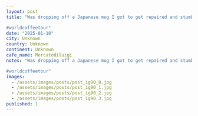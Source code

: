 ```yaml
---
layout: post
title: "Was dropping off a Japanese mug I got to get repaired and stumbled across @mercatodiluigi for an afternoon americano, must return for the pasta which looked unreal.

#worldcoffeetour"
date: "2025-01-10"
city: Unknown
country: Unknown
continent: Unknown
cafe_name: Mercatodiluigi
notes: "Was dropping off a Japanese mug I got to get repaired and stumbled across @mercatodiluigi for an afternoon americano, must return for the pasta which looked unreal.

#worldcoffeetour"
images:
  - /assets/images/posts/post_ig90_0.jpg
  - /assets/images/posts/post_ig90_1.jpg
  - /assets/images/posts/post_ig90_2.jpg
  - /assets/images/posts/post_ig90_3.jpg
published: 1
---
```

